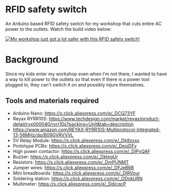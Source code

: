 # RFID safety switch
An Arduino based RFID safety switch for my workshop that cuts entire AC power to the outlets. Watch the build video below:

[![My workshop just got a lot safer with this RFID safety switch!](https://img.youtube.com/vi/r55_TXjPetM/0.jpg)](https://www.youtube.com/watch?v=r55_TXjPetM)


# Background
Since my kids enter my workshop even when I'm not there, I wanted to have a way to kill power to the outlets so that even if there is a power tool plugged in, they can't switch it on and possibly injure themselves. 

## Tools and materials required
- Arduino Nano: https://s.click.aliexpress.com/e/_DCQ73YF
- Reyax RYRR10S: https://www.techdesign.com/market/reyax/product-detail/ryx000040/ryrr10s?packing=Unit&tab=description
- https://www.amazon.com/REYAX-RYRR10S-Multiprotocol-Integrated-13-56MHz/dp/B09GVRVVVL
- 5V Relay Module: https://s.click.aliexpress.com/e/_Dk8zxsx
- Prototype PCBs: https://s.click.aliexpress.com/e/_DesjDFv
- High power contactor: https://s.click.aliexpress.com/e/_DlPvQAF
- Buzzer: https://s.click.aliexpress.com/e/_DktegUr
- Resistors: https://s.click.aliexpress.com/e/_DmPUNMT
- Jumper wires: https://s.click.aliexpress.com/e/_DFJeB6B
- Mini breadboards: https://s.click.aliexpress.com/e/_DlRVour
- Soldering station: https://s.click.aliexpress.com/e/_DDokURN
- Multimeter: https://s.click.aliexpress.com/e/_DdicqcP


